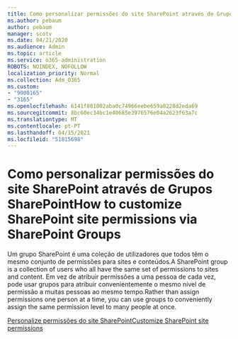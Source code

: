 ```yaml
---
title: Como personalizar permissões do site SharePoint através de Grupos SharePoint
ms.author: pebaum
author: pebaum
manager: scotv
ms.date: 04/21/2020
ms.audience: Admin
ms.topic: article
ms.service: o365-administration
ROBOTS: NOINDEX, NOFOLLOW
localization_priority: Normal
ms.collection: Adm_O365
ms.custom:
- "9000165"
- "3165"
ms.openlocfilehash: 6141f801002aba0c74966eebe659a0228d2eda69
ms.sourcegitcommit: 8bc60ec34bc1e40685e3976576e04a2623f63a7c
ms.translationtype: MT
ms.contentlocale: pt-PT
ms.lasthandoff: 04/15/2021
ms.locfileid: "51815698"
---
```

# <a name="how-to-customize-sharepoint-site-permissions-via-sharepoint-groups"></a><span data-ttu-id="3262d-102">Como personalizar permissões do site SharePoint através de Grupos SharePoint</span><span class="sxs-lookup"><span data-stu-id="3262d-102">How to customize SharePoint site permissions via SharePoint Groups</span></span> 

<span data-ttu-id="3262d-103">Um grupo SharePoint é uma coleção de utilizadores que todos têm o mesmo conjunto de permissões para sites e conteúdos.</span><span class="sxs-lookup"><span data-stu-id="3262d-103">A SharePoint group is a collection of users who all have the same set of permissions to sites and content.</span></span> <span data-ttu-id="3262d-104">Em vez de atribuir permissões a uma pessoa de cada vez, pode usar grupos para atribuir convenientemente o mesmo nível de permissão a muitas pessoas ao mesmo tempo.</span><span class="sxs-lookup"><span data-stu-id="3262d-104">Rather than assign permissions one person at a time, you can use groups to conveniently assign the same permission level to many people at once.</span></span>

[<span data-ttu-id="3262d-105">Personalize permissões do site SharePoint</span><span class="sxs-lookup"><span data-stu-id="3262d-105">Customize SharePoint site permissions</span></span>](https://docs.microsoft.com/sharepoint/customize-sharepoint-site-permissions)
